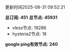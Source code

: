 更新时间2025-08-31 09:52:21

**总订阅: 451**
**总节点: 45931**
- vless节点: 19286
- hysteria2节点: 18

**google ping有效节点: 240**
